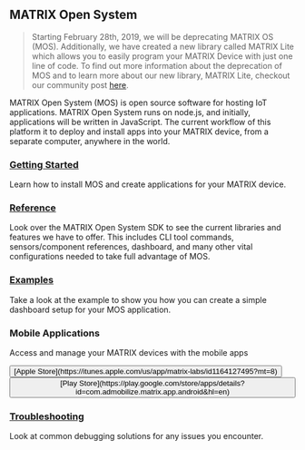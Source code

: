<h2 style="padding-top:0;">MATRIX Open System</h2>

> Starting February 28th, 2019, we will be deprecating MATRIX OS (MOS). Additionally, we have created a new library called MATRIX Lite which allows you to easily program your MATRIX Device with just one line of code. To find out more information about the deprecation of MOS and to learn more about our new library, MATRIX Lite, checkout our community post <a href="https://community.matrix.one/t/mos-being-deprecated-announcing-new-library-matrix-lite/2240" target="_blank">here</a>.

MATRIX Open System (MOS) is open source software for hosting IoT applications. MATRIX Open System runs on node.js, and initially, applications will be written in JavaScript. The current workflow of this platform it to deploy and install apps into your MATRIX device, from a separate computer, anywhere in the world.

### [Getting Started](getting-started)

Learn how to install MOS and create applications for your MATRIX device.

### [Reference](reference)

Look over the MATRIX Open System SDK to see the current libraries and features we have to offer. This includes CLI tool commands, sensors/component references, dashboard, and many other vital configurations needed to take full advantage of MOS.

### [Examples](examples)

Take a look at the example to show you how you can create a simple dashboard setup for your MOS application.

### Mobile Applications
Access and manage your MATRIX devices with the mobile apps

<button class="btn btn-outline-primary">
<i class="fa fa-apple"></i>
[Apple Store](https://itunes.apple.com/us/app/matrix-labs/id1164127495?mt=8)
</button>
<button class="btn btn-outline-primary">
<i class="fa fa-android"></i>
[Play Store](https://play.google.com/store/apps/details?id=com.admobilize.matrix.app.android&hl=en)
</button>

### [Troubleshooting](troubleshooting)
Look at common debugging solutions for any issues you encounter.
